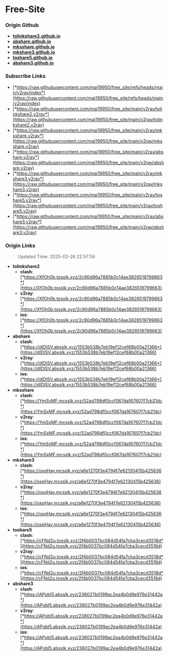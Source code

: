 # Free-Site

### Origin Github

- [**tolinkshare2.github.io**](https://github.com/tolinkshare2/tolinkshare2.github.io)
- [**abshare.github.io**](https://github.com/abshare/abshare.github.io)
- [**mksshare.github.io**](https://github.com/mksshare/mksshare.github.io)
- [**mkshare3.github.io**](https://github.com/mkshare3/mkshare3.github.io)
- [**toshare5.github.io**](https://github.com/toshare5/toshare5.github.io)
- [**abshare3.github.io**](https://github.com/abshare3/abshare3.github.io)

### Subscribe Links

- [*https://raw.githubusercontent.com/mai19950/free_site/refs/heads/main/v2ray/index*](https://raw.githubusercontent.com/mai19950/free_site/refs/heads/main/v2ray/index)
- [*https://raw.githubusercontent.com/mai19950/free_site/main/v2ray/tolinkshare2.v2ray*](https://raw.githubusercontent.com/mai19950/free_site/main/v2ray/tolinkshare2.v2ray)
- [*https://raw.githubusercontent.com/mai19950/free_site/main/v2ray/mksshare.v2ray*](https://raw.githubusercontent.com/mai19950/free_site/main/v2ray/mksshare.v2ray)
- [*https://raw.githubusercontent.com/mai19950/free_site/main/v2ray/abshare.v2ray*](https://raw.githubusercontent.com/mai19950/free_site/main/v2ray/abshare.v2ray)
- [*https://raw.githubusercontent.com/mai19950/free_site/main/v2ray/mkshare3.v2ray*](https://raw.githubusercontent.com/mai19950/free_site/main/v2ray/mkshare3.v2ray)
- [*https://raw.githubusercontent.com/mai19950/free_site/main/v2ray/toshare5.v2ray*](https://raw.githubusercontent.com/mai19950/free_site/main/v2ray/toshare5.v2ray)
- [*https://raw.githubusercontent.com/mai19950/free_site/main/v2ray/abshare3.v2ray*](https://raw.githubusercontent.com/mai19950/free_site/main/v2ray/abshare3.v2ray)

### Origin Links

> Updated Time: 2025-02-26 22:57:59

- **tolinkshare2**
  - **clash**: [*https://XfOh0b.tosslk.xyz/2c90d96a7885b0c14ae3826519799663*](https://XfOh0b.tosslk.xyz/2c90d96a7885b0c14ae3826519799663)
  - **v2ray**: [*https://XfOh0b.tosslk.xyz/2c90d96a7885b0c14ae3826519799663*](https://XfOh0b.tosslk.xyz/2c90d96a7885b0c14ae3826519799663)
  - **ios**: [*https://XfOh0b.tosslk.xyz/2c90d96a7885b0c14ae3826519799663*](https://XfOh0b.tosslk.xyz/2c90d96a7885b0c14ae3826519799663)
- **abshare**
  - **clash**: [*https://dIDlSV.absslk.xyz/1553b538b7eb19ef12cef68b00a21366*](https://dIDlSV.absslk.xyz/1553b538b7eb19ef12cef68b00a21366)
  - **v2ray**: [*https://dIDlSV.absslk.xyz/1553b538b7eb19ef12cef68b00a21366*](https://dIDlSV.absslk.xyz/1553b538b7eb19ef12cef68b00a21366)
  - **ios**: [*https://dIDlSV.absslk.xyz/1553b538b7eb19ef12cef68b00a21366*](https://dIDlSV.absslk.xyz/1553b538b7eb19ef12cef68b00a21366)
- **mksshare**
  - **clash**: [*https://YmSxMF.mcsslk.xyz/52ad798df0ccf067da167607f7cb21dc*](https://YmSxMF.mcsslk.xyz/52ad798df0ccf067da167607f7cb21dc)
  - **v2ray**: [*https://YmSxMF.mcsslk.xyz/52ad798df0ccf067da167607f7cb21dc*](https://YmSxMF.mcsslk.xyz/52ad798df0ccf067da167607f7cb21dc)
  - **ios**: [*https://YmSxMF.mcsslk.xyz/52ad798df0ccf067da167607f7cb21dc*](https://YmSxMF.mcsslk.xyz/52ad798df0ccf067da167607f7cb21dc)
- **mkshare3**
  - **clash**: [*https://oxpHay.mcsslk.xyz/a6e1270f3e4794f7e62130415b425636*](https://oxpHay.mcsslk.xyz/a6e1270f3e4794f7e62130415b425636)
  - **v2ray**: [*https://oxpHay.mcsslk.xyz/a6e1270f3e4794f7e62130415b425636*](https://oxpHay.mcsslk.xyz/a6e1270f3e4794f7e62130415b425636)
  - **ios**: [*https://oxpHay.mcsslk.xyz/a6e1270f3e4794f7e62130415b425636*](https://oxpHay.mcsslk.xyz/a6e1270f3e4794f7e62130415b425636)
- **toshare5**
  - **clash**: [*https://cFNd2u.tosslk.xyz/2f4b0037bc084d54fa7cba3cecd3518d*](https://cFNd2u.tosslk.xyz/2f4b0037bc084d54fa7cba3cecd3518d)
  - **v2ray**: [*https://cFNd2u.tosslk.xyz/2f4b0037bc084d54fa7cba3cecd3518d*](https://cFNd2u.tosslk.xyz/2f4b0037bc084d54fa7cba3cecd3518d)
  - **ios**: [*https://cFNd2u.tosslk.xyz/2f4b0037bc084d54fa7cba3cecd3518d*](https://cFNd2u.tosslk.xyz/2f4b0037bc084d54fa7cba3cecd3518d)
- **abshare3**
  - **clash**: [*https://APobI5.absslk.xyz/236027b0199ac2ea4b0d9e976e31442a*](https://APobI5.absslk.xyz/236027b0199ac2ea4b0d9e976e31442a)
  - **v2ray**: [*https://APobI5.absslk.xyz/236027b0199ac2ea4b0d9e976e31442a*](https://APobI5.absslk.xyz/236027b0199ac2ea4b0d9e976e31442a)
  - **ios**: [*https://APobI5.absslk.xyz/236027b0199ac2ea4b0d9e976e31442a*](https://APobI5.absslk.xyz/236027b0199ac2ea4b0d9e976e31442a)
